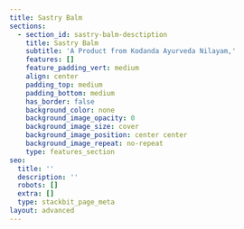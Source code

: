 ```yaml
---
title: Sastry Balm
sections:
  - section_id: sastry-balm-desctiption
    title: Sastry Balm
    subtitle: 'A Product from Kodanda Ayurveda Nilayam,'
    features: []
    feature_padding_vert: medium
    align: center
    padding_top: medium
    padding_bottom: medium
    has_border: false
    background_color: none
    background_image_opacity: 0
    background_image_size: cover
    background_image_position: center center
    background_image_repeat: no-repeat
    type: features_section
seo:
  title: ''
  description: ''
  robots: []
  extra: []
  type: stackbit_page_meta
layout: advanced
---
```

